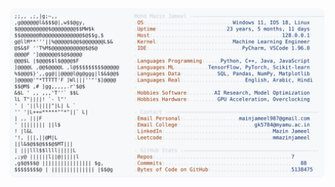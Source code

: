 <picture>
  <source srcset="https://raw.githubusercontent.com/mmazinjameel/mmazinjameel/main/dark_mode.svg?v=1744791258" media="(prefers-color-scheme: dark)">
  <img src="https://raw.githubusercontent.com/mmazinjameel/mmazinjameel/main/light_mode.svg?v=1744791258">
</picture>
